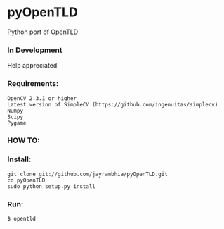 pyOpenTLD
=========

Python port of OpenTLD

### In Development
Help appreciated.

### Requirements:
   
    OpenCV 2.3.1 or higher
    Latest version of SimpleCV (https://github.com/ingenuitas/simplecv)
    Numpy
    Scipy
    Pygame

### HOW TO:

### Install:

    git clone git://github.com/jayrambhia/pyOpenTLD.git
    cd pyOpenTLD
    sudo python setup.py install
    
### Run:

    $ opentld
